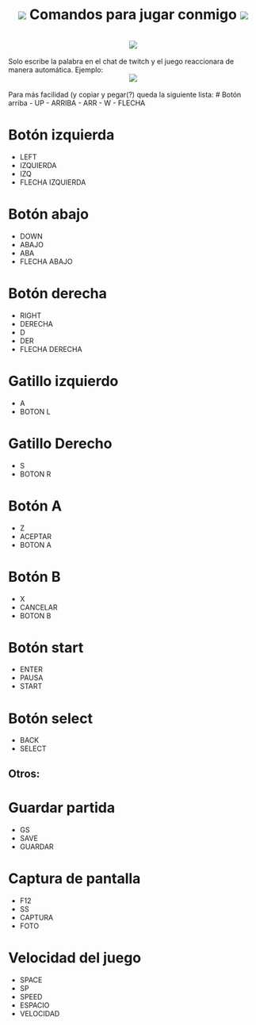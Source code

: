 <div align="center"><h1><img src="https://cdn.discordapp.com/attachments/860647425000472586/916969244271476746/heart.png"> Comandos para jugar conmigo <img src="https://cdn.discordapp.com/attachments/860647425000472586/916969244271476746/heart.png"></h1>
</div> <br>
<div align="center">
<img src="https://cdn.discordapp.com/attachments/860647425000472586/919203288476426281/emulador.png">
</div><br>
Solo escribe la palabra en el chat de twitch y el juego reaccionara de manera automática.
Ejemplo:
<div align="center">
<img src="https://cdn.discordapp.com/attachments/860647425000472586/919204734009737256/unknown.png">
</div><br>
Para más facilidad (y copiar y pegar(?) queda la siguiente lista:
# Botón arriba
- UP
- ARRIBA
- ARR
- W
- FLECHA

# Botón izquierda
- LEFT
- IZQUIERDA
- IZQ
- FLECHA IZQUIERDA

# Botón abajo
- DOWN
- ABAJO
- ABA
- FLECHA ABAJO

# Botón derecha
- RIGHT
- DERECHA
- D
- DER
- FLECHA DERECHA

# Gatillo izquierdo
- A
- BOTON L

# Gatillo Derecho
- S
- BOTON R

# Botón A
- Z
- ACEPTAR
- BOTON A

# Botón B
- X
- CANCELAR
- BOTON B

# Botón start
- ENTER
- PAUSA
- START

# Botón select
- BACK
- SELECT

## Otros:
# Guardar partida
- GS
- SAVE
- GUARDAR

# Captura de pantalla
- F12
- SS
- CAPTURA
- FOTO

# Velocidad del juego
- SPACE
- SP
- SPEED
- ESPACIO
- VELOCIDAD
